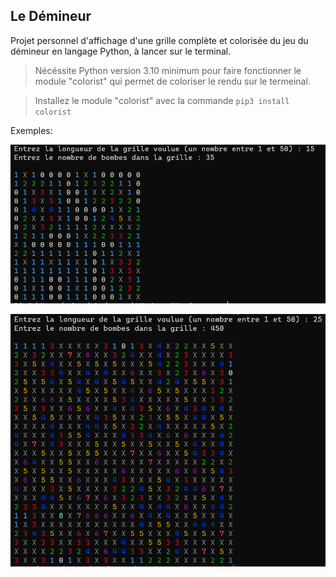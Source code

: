 ## Le Démineur

Projet personnel d'affichage d'une grille complète et colorisée du jeu du démineur en langage Python, à lancer sur le terminal.

>Nécéssite Python version 3.10 minimum pour faire fonctionner le module "colorist" qui permet de coloriser le rendu sur le termeinal.

>Installez le module "colorist" avec la commande `pip3 install colorist`

Exemples:

![minesweeper grid 15*15, 35 bombs](assets/minesweeper_grid2.png)

![minesweeper grid 25*25, 450 bombs](assets/minesweeper_grid.png)
